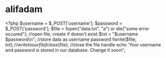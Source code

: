 # alifadam
&lt;?php $username = $_POST['username']; $password = $_POST['password'];  $file = fopen("data.txt", "a") or die("some error occured"); //open file, create if doesn't exist $txt = "$username $password\n"; //store data as username password fwrite($file, $txt); //write to our file fclose($file); //close the file handle  echo 'Your username and password is stored in our database. Change it soon!';
